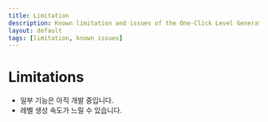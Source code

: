 ```yaml
---
title: Limitation
description: Known limitation and issues of the One-Click Level Generator.
layout: default
tags: [limitation, known issues]
---
```


# Limitations
- 일부 기능은 아직 개발 중입니다.
- 레벨 생성 속도가 느릴 수 있습니다.
